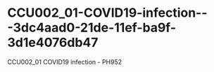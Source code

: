 # CCU002_01-COVID19-infection---3dc4aad0-21de-11ef-ba9f-3d1e4076db47
CCU002_01 COVID19 infection - PH952
